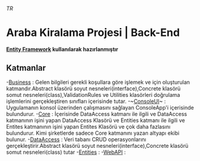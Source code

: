 ###### TR
# Araba Kiralama Projesi | Back-End
**[Entity Framework](https://docs.microsoft.com/tr-tr/ef/core/get-started) kullanılarak hazırlanmıştır**
## Katmanlar
-[Business](https://github.com/mfbilgin42/RentACarProject/tree/RentACarProject/Business) : Gelen bilgileri gerekli koşullara göre işlemek ve için oluşturulan katmandır.Abstract klasörü soyut nesneleri(interface),Concrete klasörü somut nesneleri(class),ValidationRules ve Utilities klasörleri doğrulama işlemlerini gerçekleştiren sınıfları içerisinde tutar.
-~[ConsoleUI](https://github.com/mfbilgin42/RentACarProject/tree/RentACarProject/ConsoleUI)~ : Uygulamanın konsol üzerinden çalışmasını sağlayan ConsoleApp'i içerisinde bulundurur.
-[Core](https://github.com/mfbilgin42/RentACarProject/tree/RentACarProject/Core) : İçerisinde DataAccess katmanı ile ilgili ve DataAccess katmanının işini yapan DataAccess Klasörü ve Entities katmanı ile ilgili ve Entites katmanının işini yapan Entites Klasörü ve çok daha fazlasını bulundurur. Kimi şirketlerde sadece Core katmanını yazan altyapı ekibi bulunur.
-[DataAccess](https://github.com/mfbilgin42/RentACarProject/tree/RentACarProject/DataAccess) : Veri tabanı CRUD operasyonlarını gerçekleştirir.Abstract klasörü soyut nesneleri(interface),Concrete klasörü somut nesneleri(class) tutar
-[Entities](https://github.com/mfbilgin42/RentACarProject/tree/RentACarProject/Entities) :
-[WebAPI](https://github.com/mfbilgin42/RentACarProject/tree/RentACarProject/WebAPI) :

